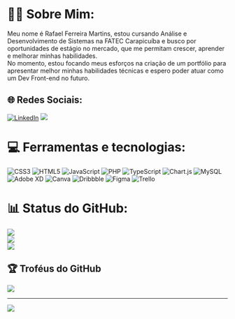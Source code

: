 # 🧙‍♂️ Sobre Mim:
Meu nome é Rafael Ferreira Martins, estou cursando Análise e Desenvolvimento de Sistemas na FATEC Carapicuíba e busco por oportunidades de estágio no mercado, que me permitam crescer, aprender e melhorar minhas habilidades. <br>No momento, estou focando meus esforços na criação de um portfólio para apresentar melhor minhas habilidades técnicas e espero poder atuar como um Dev Front-end no futuro.<br>


## 🌐 Redes Sociais:
[![LinkedIn](https://img.shields.io/badge/LinkedIn-0077B5?style=for-the-badge&logo=linkedin&logoColor=white)](https://www.linkedin.com/in/rafael-ferreira-706964210/)
<a href="mailto:ratf705@gmail.com"><img src="https://camo.githubusercontent.com/5bb6749263c6bdd3215919bf47f2a341a41c2aa1c7fbb4959d8298d998e15960/68747470733a2f2f696d672e736869656c64732e696f2f62616467652f676d61696c2d4431343833363f267374796c653d666f722d7468652d6261646765266c6f676f3d676d61696c266c6f676f436f6c6f723d7768697465266c696e6b3d6d61696c746f3a6775737461766f6a7334313740676d61696c2e636f6d" data-canonical-src="https://img.shields.io/badge/gmail-D14836?&amp;style=for-the-badge&amp;logo=gmail&amp;logoColor=white&amp;link=mailto:ratf705@gmail.com" style="max-width: 100%;"></a>


# 💻 Ferramentas e tecnologias:
![CSS3](https://img.shields.io/badge/css3-%231572B6.svg?style=for-the-badge&logo=css3&logoColor=white) ![HTML5](https://img.shields.io/badge/html5-%23E34F26.svg?style=for-the-badge&logo=html5&logoColor=white) ![JavaScript](https://img.shields.io/badge/javascript-%23323330.svg?style=for-the-badge&logo=javascript&logoColor=%23F7DF1E) ![PHP](https://img.shields.io/badge/php-%23777BB4.svg?style=for-the-badge&logo=php&logoColor=white) ![TypeScript](https://img.shields.io/badge/typescript-%23007ACC.svg?style=for-the-badge&logo=typescript&logoColor=white) ![Chart.js](https://img.shields.io/badge/chart.js-F5788D.svg?style=for-the-badge&logo=chart.js&logoColor=white) ![MySQL](https://img.shields.io/badge/mysql-%2300f.svg?style=for-the-badge&logo=mysql&logoColor=white) ![Adobe XD](https://img.shields.io/badge/Adobe%20XD-470137?style=for-the-badge&logo=Adobe%20XD&logoColor=#FF61F6) ![Canva](https://img.shields.io/badge/Canva-%2300C4CC.svg?style=for-the-badge&logo=Canva&logoColor=white) ![Dribbble](https://img.shields.io/badge/Dribbble-EA4C89?style=for-the-badge&logo=dribbble&logoColor=white) 	![Figma](https://img.shields.io/badge/figma-%23F24E1E.svg?style=for-the-badge&logo=figma&logoColor=white) ![Trello](https://img.shields.io/badge/Trello-%23026AA7.svg?style=for-the-badge&logo=Trello&logoColor=white)

# 📊 Status do GitHub:
![](https://github-readme-stats.vercel.app/api?username=R4f0so&theme=midnight-purple&hide_border=true&include_all_commits=false&count_private=false)<br/>
![](https://github-readme-streak-stats.herokuapp.com/?user=R4f0so&theme=midnight-purple&hide_border=true)<br/>
![](https://github-readme-stats.vercel.app/api/top-langs/?username=R4f0so&theme=midnight-purple&hide_border=true&include_all_commits=false&count_private=false&layout=compact)

## 🏆 Troféus do GitHub
![](https://github-profile-trophy.vercel.app/?username=R4f0so&theme=discord&no-frame=true&no-bg=true&margin-w=4)

---
[![](https://visitcount.itsvg.in/api?id=R4f0so&icon=7&color=6)](https://visitcount.itsvg.in)

<!-- Proudly created with GPRM ( https://gprm.itsvg.in ) -->
